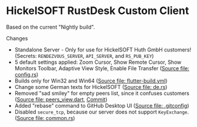 # HickelSOFT RustDesk Custom Client

Based on the current "Nightly build".

Changes
- Standalone Server - Only for use for HickelSOFT Huth GmbH customers! (Secrets: `RENDEZVOUS_SERVER`, `API_SERVER`, and `RS_PUB_KEY`)
- 5 default settings applied: Zoom Cursor, Show Remote Cursor, Show Monitors Toolbar, Adaptive View Style, Enable File Transfer ([Source file: config.rs](https://github.com/hickelsoft/rustdesk/blob/master/libs/hbb_common/src/config.rs#L1558))
- Builds only for Win32 and Win64 ([Source file: flutter-build.yml](https://github.com/hickelsoft/rustdesk/blob/master/.github/workflows/flutter-build.yml))
- Change some German texts for HickelSOFT ([Source file: de.rs](https://github.com/hickelsoft/rustdesk/blob/master/src/lang/de.rs))
- Removed "sad smiley" for empty peers list, since it confuses customers ([Source file: peers_view.dart](https://github.com/hickelsoft/rustdesk/blob/master/flutter/lib/common/widgets/peers_view.dart), [Commit](https://github.com/hickelsoft/rustdesk/commit/09a23f1cef26cf4cc72430bced720af3e7321aaf))
- Added "rebase" command to GitHub Desktop UI ([Source file: .gitconfig](https://github.com/hickelsoft/rustdesk/blob/master/.gitconfig))
- Disabled `secure_tcp`, because our server does not support `KeyExchange`. ([Source file: common.rs](https://github.com/hickelsoft/rustdesk/blob/master/src/common.rs))
